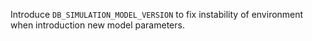 Introduce `DB_SIMULATION_MODEL_VERSION` to fix instability of environment when introduction new model parameters.
